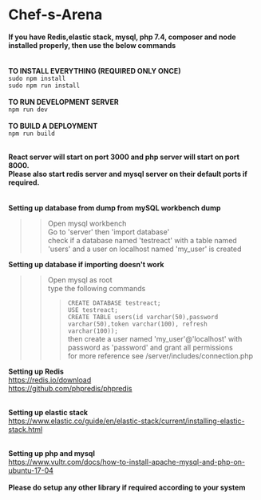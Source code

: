 # Chef-s-Arena
 
<b>If you have Redis,elastic stack, mysql, php 7.4, composer and node installed properly, then use the below commands</b><br><br><br>
<b>TO INSTALL EVERYTHING (REQUIRED ONLY ONCE)</b><br>
```sudo npm install```<br>
```sudo npm run install```
<br>
<br>
<b>TO RUN DEVELOPMENT SERVER</b><br>
```npm run dev```<br>
<br>
<b>TO BUILD A DEPLOYMENT</b><br>
```npm run build```<br><br>

<b>React server will start on port 3000 and php server will start on port 8000.<br> Please also start redis server and mysql server on their default ports if required.</b><br><br><br>
<b>Setting up database from dump from mySQL workbench dump</b><br>
>>Open mysql workbench<br>
>>Go to 'server' then 'import database'<br>
>>check if a database named 'testreact' with a table named 'users' and a user on localhost named 'my_user' is created<br>


<b>Setting up database if importing doesn't work</b><br>
>>Open mysql as root<br>
>>type the following commands <br>
>>>```CREATE DATABASE testreact;```<br>
>>>```USE testreact;```<br>
>>>```CREATE TABLE users(id varchar(50),password varchar(50),token varchar(100), refresh varchar(100));```<br>
>>then create a user named 'my_user'@'localhost' with password as 'password' and grant all permissions<br>
>>for more reference see /server/includes/connection.php<br>

<b>Setting up Redis</b><br>
https://redis.io/download<br>
https://github.com/phpredis/phpredis<br><br>

<b>Setting up elastic stack</b><br>
https://www.elastic.co/guide/en/elastic-stack/current/installing-elastic-stack.html<br><br>

<b>Setting up php and mysql</b><br>
https://www.vultr.com/docs/how-to-install-apache-mysql-and-php-on-ubuntu-17-04<br>
<br>
<b>Please do setup any other library if required according to your system</b>

